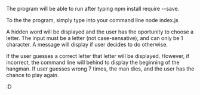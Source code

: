 The program will be able to run after typing npm install require --save.

To the the program, simply type into your command line
    node index.js

A hidden word will be displayed and the user has the oportunity to choose a letter.
    The input must be a letter (not case-sensative), and can only be 1 character. A message will display if user decides to do otherwise.

If the user guesses a correct letter that letter will be displayed. However, if incorrect, the command line will behind to display the beginning of the hangman. If user guesses wrong 7 times, the man dies, and the user has the chance to play again.

:D
